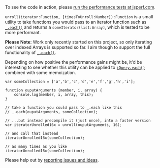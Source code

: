 To see the code in action, please  [run the performance tests at jsperf.com](http://jsperf.com/precompiled-each-iterators/3#run).

`unroll(iterator:Function, [timesToUnroll:Number]):Function` is a small utility to take functions you would pass to an iterator function such as [`_.each()`](http://documentcloud.github.com/underscore/#each) and returns a `someIterator(list:Array)`, which is tested to be more performant.

**Please Note:** Work only recently started on this project, so only iterating over indexed Arrays is supported so far. I aim though to support the full functionality of [`_.each()`](http://documentcloud.github.com/underscore/#each).

Depending on how positive the performance gains might be, it'd be interesting to see whether this utility can be applied to [`jQuery.each()`](http://api.jquery.com/each/) combined with some memoization.

	var someCollection = ['a','b','c','d','e','f','g','h','i'];

	function ouputArguments (member, i, array) {
		console.log(member, i, array, this);
	}

	// take a function you could pass to _.each like this
	// _.each(ouputArguments, someCollection);
	
	// ...but instead precompile it (just once), into a faster version
	var iteratorUnrolled16x = unroll(ouputArguments, 16);
	
	// and call that instead
	iteratorUnrolled16x(someCollection);
	
	// as many times as you like
	iteratorUnrolled16x(someCollection);

Please help out by [reporting issues and ideas](https://github.com/JamieMason/Precompiled-each-Iterators/issues).
